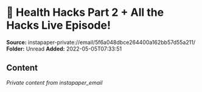 # 🏃 Health Hacks Part 2 + All the Hacks Live Episode!

**Source:** instapaper-private://email/5f6a048dbce264400a162bb57d55a211/
**Folder:** Unread
**Added:** 2022-05-05T07:33:51




## Content
*Private content from instapaper_email*
